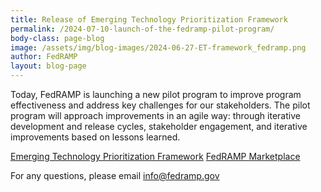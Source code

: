 ```yaml
---
title: Release of Emerging Technology Prioritization Framework
permalink: /2024-07-10-launch-of-the-fedramp-pilot-program/
body-class: page-blog
image: /assets/img/blog-images/2024-06-27-ET-framework_fedramp.png
author: FedRAMP
layout: blog-page
---
```

Today, FedRAMP is launching a new pilot program to improve program effectiveness and address key challenges for our stakeholders. The pilot program will approach improvements in an agile way: through iterative development and release cycles, stakeholder engagement, and iterative improvements based on lessons learned.  

<a href="{{site.baseurl}}/et-framework/" target="_blank" rel="noopener noreferrer">Emerging Technology Prioritization Framework</a> <a href="https://marketplace.fedramp.gov/products" target="_blank" rel="noopener noreferrer">FedRAMP Marketplace</a>

For any questions, please email <a href="mailto:info@fedramp.gov" target="_blank" rel="noopener noreferrer">info@fedramp.gov</a>

